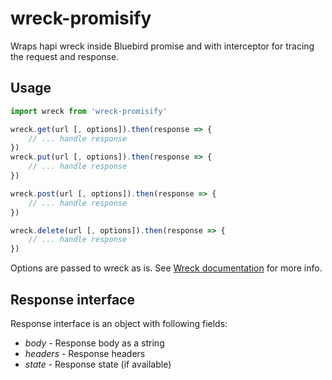 # wreck-promisify
Wraps hapi wreck inside Bluebird promise and with interceptor for
tracing the request and response.

## Usage

```javascript
import wreck from 'wreck-promisify'

wreck.get(url [, options]).then(response => {
	// ... handle response
})
wreck.put(url [, options]).then(response => {
	// ... handle response
})

wreck.post(url [, options]).then(response => {
	// ... handle response
})

wreck.delete(url [, options]).then(response => {
	// ... handle response
})

```
Options are passed to wreck as is. See [Wreck documentation](https://github.com/hapijs/wreck#requestmethod-uri-options-callback) for more info.


## Response interface
Response interface is an object with following fields:
 - _body_ - Response body as a string
 - _headers_ - Response headers
 - _state_ - Response state (if available)




